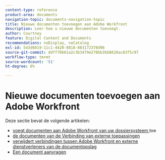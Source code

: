 ```yaml
---
content-type: reference
product-area: documents
navigation-topic: documents-navigation-topic
title: Nieuwe documenten toevoegen aan Adobe Workfront
description: Leer hoe u nieuwe documenten toevoegt.
author: Courtney
feature: Digital Content and Documents
recommendations: noDisplay, noCatalog
exl-id: 543d6819-11c1-4420-8818-803172378d96
source-git-commit: ddff70b61a2c3b3479e278bb3bb8628ac83f5c97
workflow-type: tm+mt
source-wordcount: '51'
ht-degree: 0%

---
```


# Nieuwe documenten toevoegen aan Adobe Workfront

Deze sectie bevat de volgende artikelen:

* [ voegt documenten aan Adobe Workfront van uw dossiersysteem ](../../documents/adding-documents-to-workfront/add-documents-from-file-system.md) toe
* [ de documenten van de Verbinding van externe toepassingen ](../../documents/adding-documents-to-workfront/link-documents-from-external-apps.md)
* [ verwijdert verbindingen tussen Adobe Workfront en externe dienstverleners van de documentopslag ](../../documents/adding-documents-to-workfront/remove-links-between-wf-and-doc-apps.md)
* [Een document aanvragen](../../documents/adding-documents-to-workfront/request-a-document.md)

